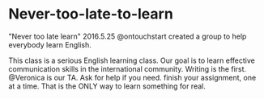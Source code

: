 # Never-too-late-to-learn
"Never too late learn"  2016.5.25 @ontouchstart created a group to help everybody learn English.

This class is a serious English learning class. Our goal is to learn effective communication skills in the international community. Writing is the first.
@Veronica is our TA. Ask for help if you need.
finish your assignment, one at a time.
That is the ONLY way to learn something for real.
